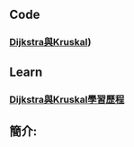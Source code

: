 ## Code
### [Dijkstra與Kruskal](https://github.com/Teresakao0421/teresa/blob/master/HW6/Dijkstra_06170215.py))

## Learn
### [Dijkstra與Kruskal學習歷程](https://github.com/Teresakao0421/teresa/blob/master/HW6/Dijkstra與Kruskal流程圖%20程式碼學習歷程與Dijkstra與Kruskal原理說明.ipynb)

## 簡介:
